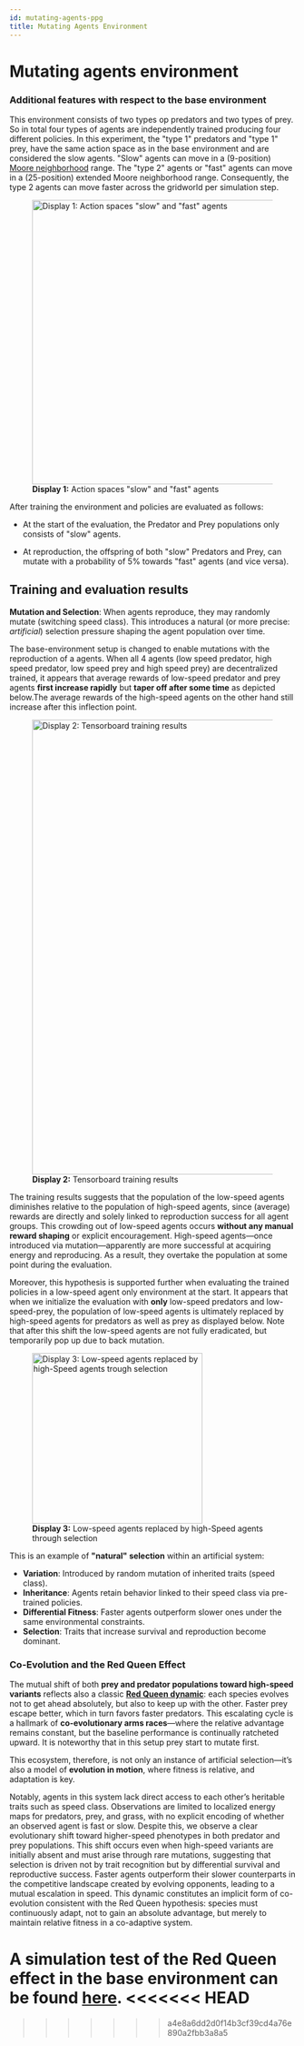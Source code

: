 ```yaml
---
id: mutating-agents-ppg
title: Mutating Agents Environment
---
```

# Mutating agents environment

### Additional features with respect to the base environment

This environment consists of two types op predators and two types of prey. So in total four types of agents are independently trained producing four different policies. In this experiment, the "type 1" predators and "type 1" prey, have the same action space as in the base environment and are considered the slow agents. "Slow" agents can move in a (9-position) [Moore neighborhood](https://en.wikipedia.org/wiki/Moore_neighborhood) range. The "type 2" agents or "fast" agents can move in a (25-position) extended Moore neighborhood range. Consequently, the type 2 agents can move faster across the gridworld per simulation step.

<figure style={{ textAlign: 'center' }}>
  <img src="/img/pred-prey-grass/marl-ppg/experiments/mutating-agents/display-1.png" alt='Display 1: Action spaces "slow" and "fast" agents' width="500" />
  <figcaption><strong>Display 1:</strong> Action spaces "slow" and "fast" agents</figcaption>
</figure>

After training the environment and policies are evaluated as follows:

* At the start of the evaluation, the Predator and Prey populations only consists of "slow" agents.

* At reproduction, the offspring of both "slow" Predators and Prey, can mutate with a probability of 5% towards "fast" agents (and vice versa).

## Training and evaluation results

**Mutation and Selection**: When agents reproduce, they may randomly mutate (switching speed class). This introduces a natural (or more precise: *artificial*) selection pressure shaping the agent population over time.

The base-environment setup is changed to enable mutations with the reproduction of a agents. When all 4 agents (low speed predator, high speed predator, low speed prey and high speed prey) are decentralized trained, it appears that average rewards of low-speed predator and prey agents **first increase rapidly** but **taper off after some time** as depicted below.The average rewards of the high-speed agents on the other hand still increase after this inflection point.

<figure style={{ textAlign: 'center' }}>
  <img src="/img/pred-prey-grass/marl-ppg/experiments/mutating-agents/display-2.png" alt="Display 2: Tensorboard training results" width="800" />
  <figcaption><strong>Display 2:</strong> Tensorboard training results</figcaption>
</figure>

The training results suggests that the population of the low-speed agents diminishes relative to the population of high-speed agents, since (average) rewards are directly and solely linked to reproduction success for all agent groups. This crowding out of low-speed agents occurs **without any manual reward shaping** or explicit encouragement. High-speed agents—once introduced via mutation—apparently are more successful at acquiring energy and reproducing. As a result, they overtake the population at some point during the evaluation.

Moreover, this hypothesis is supported further when evaluating the trained policies in a low-speed agent only environment at the start. It appears that when we initialize the evaluation with **only** low-speed predators and low-speed-prey, the population of low-speed agents is ultimately replaced by high-speed agents for predators as well as prey as displayed below. Note that after this shift the low-speed agents are not fully eradicated, but temporarily pop up due to back mutation.

<figure style={{ textAlign: 'center' }}>
  <img src="/img/pred-prey-grass/marl-ppg/environment-configurations/v2_0/display-3.png" alt="Display 3: Low-speed agents replaced by high-Speed agents trough selection" width="300" />
  <figcaption><strong>Display 3:</strong> Low-speed agents replaced by high-Speed agents through selection</figcaption>
</figure>

This is an example of **"natural" selection** within an artificial system:
- **Variation**: Introduced by random mutation of inherited traits (speed class).
- **Inheritance**: Agents retain behavior linked to their speed class via pre-trained policies.
- **Differential Fitness**: Faster agents outperform slower ones under the same environmental constraints.
- **Selection**: Traits that increase survival and reproduction become dominant.

### Co-Evolution and the Red Queen Effect

The mutual shift of both **prey and predator populations toward high-speed variants** reflects also a classic [**Red Queen dynamic**](https://en.wikipedia.org/wiki/Red_Queen_hypothesis): each species evolves not to get ahead absolutely, but also to keep up with the other. Faster prey escape better, which in turn favors faster predators. This escalating cycle is a hallmark of **co-evolutionary arms races**—where the relative advantage remains constant, but the baseline performance is continually ratcheted upward. It is noteworthy that in this setup prey start to mutate first.

This ecosystem, therefore, is not only an instance of artificial selection—it’s also a model of **evolution in motion**, where fitness is relative, and adaptation is key.

Notably, agents in this system lack direct access to each other’s heritable traits such as speed class. Observations are limited to localized energy maps for predators, prey, and grass, with no explicit encoding of whether an observed agent is fast or slow. Despite this, we observe a clear evolutionary shift toward higher-speed phenotypes in both predator and prey populations. This shift occurs even when high-speed variants are initially absent and must arise through rare mutations, suggesting that selection is driven not by trait recognition but by differential survival and reproductive success. Faster agents outperform their slower counterparts in the competitive landscape created by evolving opponents, leading to a mutual escalation in speed. This dynamic constitutes an implicit form of co-evolution consistent with the Red Queen hypothesis: species must continuously adapt, not to gain an absolute advantage, but merely to maintain relative fitness in a co-adaptive system.

A simulation test of the Red Queen effect in the base environment can be found [here](https://doesburg11.github.io/pred-prey-grass/red-queen/).
<<<<<<< HEAD
=======

>>>>>>> a4e8a6dd2d0f14b3cf39cd4a76e890a2fbb3a8a5
